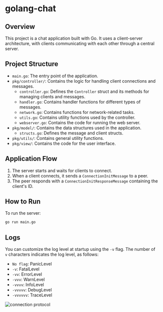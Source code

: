 # golang-chat

## Overview

This project is a chat application built with Go. It uses a client-server architecture, with clients communicating with each other through a central server.

## Project Structure

- `main.go`: The entry point of the application.
- `pkg/controller/`: Contains the logic for handling client connections and messages.
  - `controller.go`: Defines the `Controller` struct and its methods for managing clients and messages.
  - `handler.go`: Contains handler functions for different types of messages.
  - `network.go`: Contains functions for network-related tasks.
  - `utils.go`: Contains utility functions used by the controller.
  - `webserver.go`: Contains the code for running the web server.
- `pkg/model/`: Contains the data structures used in the application.
  - `structs.go`: Defines the message and client structs.
- `pkg/utils/`: Contains general utility functions.
- `pkg/view/`: Contains the code for the user interface.

## Application Flow

1. The server starts and waits for clients to connect.
1. When a client connects, it sends a `ConnectionInitMessage` to a peer.
1. The peer responds with a `ConnectionInitResponseMessage` containing the client's ID.

## How to Run

To run the server:

```sh
go run main.go
```

## Logs

You can customize the log level at startup using the `-v` flag. The number of `v` characters indicates the log level, as follows:

- `No flag`: PanicLevel
- `-v`: FatalLevel
- `-vv`: ErrorLevel
- `-vvv`: WarnLevel
- `-vvvv`: InfoLevel
- `-vvvvv`: DebugLevel
- `-vvvvvv`: TraceLevel

![connection protocol](https://www.plantuml.com/plantuml/png/ZPCnJyCm48Lt_mgFT6X-009KG0niY0uPgWgvyLDZDJrNyRM_7tEHHIyD4TbykU_T-ULbbTZrV3vsvhaB3UpooRx4tRsjiKknEO1jeC36DHmkZl7pylSWYCab-x3Ce1olqTQHJwqxm9X1FlULhW-G3xH_xGA8qoQBL6lq5_Hlv4yn46_je-N-32jFTICmaFLVQBt-Ib8ilEnPhZUQBfBLSBgPhy0oLIDwRYF50TkqmNlGjhXZF9INPkHx4ucG6oAzKs1xH4fk3w6KwKfaPa5bZ5vGOHuT67V_yMKn1UgnyuXIBpQN3YcEVVX4EaLAcF1ZAf4wAbRTRZvpYwcqYSGLD4hcp8TMMwr0Flzetm00)
